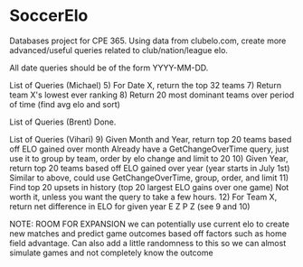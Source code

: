 # SoccerElo
Databases project for CPE 365. Using data from clubelo.com, create more 
advanced/useful queries related to club/nation/league elo.

All date queries should be of the form YYYY-MM-DD.

List of Queries (Michael)
5) For Date X, return the top 32 teams
7) Return team X's lowest ever ranking
8) Return 20 most dominant teams over period of time (find avg elo and sort)

List of Queries (Brent)
Done.

List of Queries (Vihari)
9) Given Month and Year, return top 20 teams based off ELO gained over month
	Already have a GetChangeOverTime query, just use it to group by team, order by elo change and limit to 20
10) Given Year, return top 20 teams based off ELO gained over year (year starts
    in July 1st)
	Similar to above, could use GetChangeOverTime, group, order, and limit
11) Find top 20 upsets in history (top 20 largest ELO gains over one game)
	Not worth it, unless you want the query to take a few hours.
12) For Team X, return net difference in ELO for given year
	E Z P Z (see 9 and 10)


NOTE: ROOM FOR EXPANSION
we can potentially use current elo to create new matches and predict game
outcomes based off factors such as home field advantage. Can also add a little
randomness to this so we can almost simulate games and not completely know
the outcome
